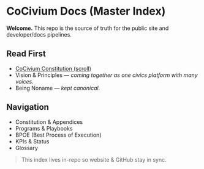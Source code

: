 # CoCivium Docs (Master Index)

**Welcome.** This repo is the source of truth for the public site and developer/docs pipelines.

## Read First
- [CoCivium Constitution (scroll)](constitution/scroll.html)
- Vision & Principles — *coming together as one civics platform with many voices.*
- Being Noname — *kept canonical.*

## Navigation
- Constitution & Appendices
- Programs & Playbooks
- BPOE (Best Process of Execution)
- KPIs & Status
- Glossary

> This index lives in-repo so website & GitHub stay in sync.

